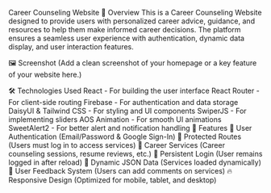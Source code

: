 Career Counseling Website
📌 Overview
This is a Career Counseling Website designed to provide users with personalized career advice, guidance, and resources to help them make informed career decisions. The platform ensures a seamless user experience with authentication, dynamic data display, and user interaction features.

🖼️ Screenshot
(Add a clean screenshot of your homepage or a key feature of your website here.)

🛠️ Technologies Used
React - For building the user interface
React Router - For client-side routing
Firebase - For authentication and data storage
DaisyUI & Tailwind CSS - For styling and UI components
SwiperJS - For implementing sliders
AOS Animation - For smooth UI animations
SweetAlert2 - For better alert and notification handling
🌟 Features
🔐 User Authentication (Email/Password & Google Sign-In)
📌 Protected Routes (Users must log in to access services)
🎯 Career Services (Career counseling sessions, resume reviews, etc.)
🔄 Persistent Login (User remains logged in after reload)
📝 Dynamic JSON Data (Services loaded dynamically)
💬 User Feedback System (Users can add comments on services)
🔥 Responsive Design (Optimized for mobile, tablet, and desktop)
